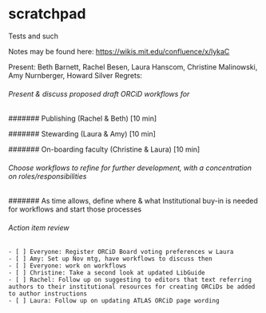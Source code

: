 # scratchpad
Tests and such

Notes may be found here: https://wikis.mit.edu/confluence/x/lykaC

Present: Beth Barnett, Rachel Besen, Laura Hanscom, Christine Malinowski, Amy Nurnberger, Howard Silver
Regrets: 

###### Present & discuss proposed draft ORCiD workflows for 

####### Publishing (Rachel & Beth) [10 min]

####### Stewarding (Laura & Amy) [10 min]

####### On-boarding faculty (Christine & Laura) [10 min]

###### Choose workflows to refine for further development, with a concentration on roles/responsibilities

####### As time allows, define where & what Institutional buy-in is needed for workflows and start those processes

###### Action item review
    - [ ] Everyone: Register ORCiD Board voting preferences w Laura
    - [ ] Amy: Set up Nov mtg, have workflows to discuss then
    - [ ] Everyone: work on workflows
    - [ ] Christine: Take a second look at updated LibGuide
    - [ ] Rachel: Follow up on suggesting to editors that text referring authors to their institutional resources for creating ORCiDs be added to author instructions
    - [ ] Laura: Follow up on updating ATLAS ORCiD page wording
